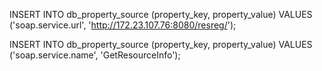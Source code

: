 

INSERT INTO db_property_source (property_key, property_value) VALUES ('soap.service.url', 'http://172.23.107.76:8080/resreg/');

INSERT INTO db_property_source (property_key, property_value) VALUES ('soap.service.name', 'GetResourceInfo');


